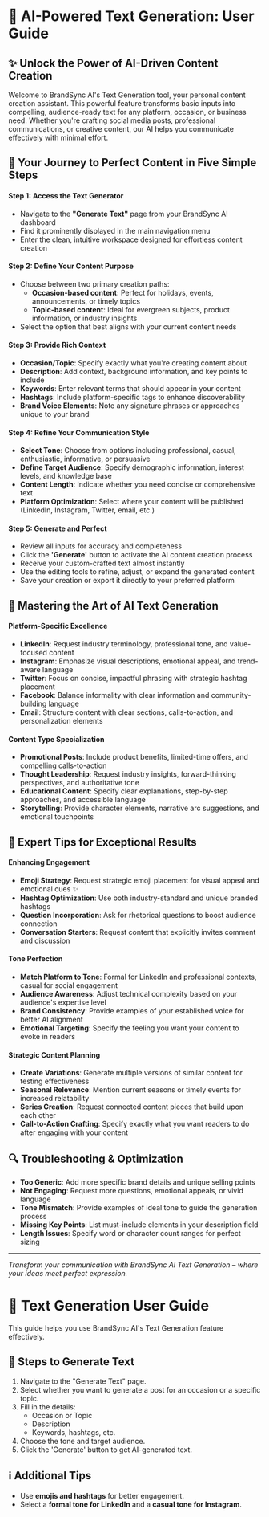 # 📖 AI-Powered Text Generation: User Guide

## ✨ Unlock the Power of AI-Driven Content Creation

Welcome to BrandSync AI's Text Generation tool, your personal content creation assistant. This powerful feature transforms basic inputs into compelling, audience-ready text for any platform, occasion, or business need. Whether you're crafting social media posts, professional communications, or creative content, our AI helps you communicate effectively with minimal effort.

## 🚀 Your Journey to Perfect Content in Five Simple Steps

#### Step 1: Access the Text Generator
* Navigate to the **"Generate Text"** page from your BrandSync AI dashboard
* Find it prominently displayed in the main navigation menu
* Enter the clean, intuitive workspace designed for effortless content creation

#### Step 2: Define Your Content Purpose
* Choose between two primary creation paths:
  * **Occasion-based content**: Perfect for holidays, events, announcements, or timely topics
  * **Topic-based content**: Ideal for evergreen subjects, product information, or industry insights
* Select the option that best aligns with your current content needs

#### Step 3: Provide Rich Context
* **Occasion/Topic**: Specify exactly what you're creating content about
* **Description**: Add context, background information, and key points to include
* **Keywords**: Enter relevant terms that should appear in your content
* **Hashtags**: Include platform-specific tags to enhance discoverability
* **Brand Voice Elements**: Note any signature phrases or approaches unique to your brand

#### Step 4: Refine Your Communication Style
* **Select Tone**: Choose from options including professional, casual, enthusiastic, informative, or persuasive
* **Define Target Audience**: Specify demographic information, interest levels, and knowledge base
* **Content Length**: Indicate whether you need concise or comprehensive text
* **Platform Optimization**: Select where your content will be published (LinkedIn, Instagram, Twitter, email, etc.)

#### Step 5: Generate and Perfect
* Review all inputs for accuracy and completeness
* Click the **'Generate'** button to activate the AI content creation process
* Receive your custom-crafted text almost instantly
* Use the editing tools to refine, adjust, or expand the generated content
* Save your creation or export it directly to your preferred platform

## 💎 Mastering the Art of AI Text Generation

#### Platform-Specific Excellence
* **LinkedIn**: Request industry terminology, professional tone, and value-focused content
* **Instagram**: Emphasize visual descriptions, emotional appeal, and trend-aware language
* **Twitter**: Focus on concise, impactful phrasing with strategic hashtag placement
* **Facebook**: Balance informality with clear information and community-building language
* **Email**: Structure content with clear sections, calls-to-action, and personalization elements

#### Content Type Specialization
* **Promotional Posts**: Include product benefits, limited-time offers, and compelling calls-to-action
* **Thought Leadership**: Request industry insights, forward-thinking perspectives, and authoritative tone
* **Educational Content**: Specify clear explanations, step-by-step approaches, and accessible language
* **Storytelling**: Provide character elements, narrative arc suggestions, and emotional touchpoints

## 🌟 Expert Tips for Exceptional Results

#### Enhancing Engagement
* **Emoji Strategy**: Request strategic emoji placement for visual appeal and emotional cues ✨
* **Hashtag Optimization**: Use both industry-standard and unique branded hashtags
* **Question Incorporation**: Ask for rhetorical questions to boost audience connection
* **Conversation Starters**: Request content that explicitly invites comment and discussion

#### Tone Perfection
* **Match Platform to Tone**: Formal for LinkedIn and professional contexts, casual for social engagement
* **Audience Awareness**: Adjust technical complexity based on your audience's expertise level
* **Brand Consistency**: Provide examples of your established voice for better AI alignment
* **Emotional Targeting**: Specify the feeling you want your content to evoke in readers

#### Strategic Content Planning
* **Create Variations**: Generate multiple versions of similar content for testing effectiveness
* **Seasonal Relevance**: Mention current seasons or timely events for increased relatability
* **Series Creation**: Request connected content pieces that build upon each other
* **Call-to-Action Crafting**: Specify exactly what you want readers to do after engaging with your content

## 🔍 Troubleshooting & Optimization

* **Too Generic**: Add more specific brand details and unique selling points
* **Not Engaging**: Request more questions, emotional appeals, or vivid language
* **Tone Mismatch**: Provide examples of ideal tone to guide the generation process
* **Missing Key Points**: List must-include elements in your description field
* **Length Issues**: Specify word or character count ranges for perfect sizing

---


*Transform your communication with BrandSync AI Text Generation – where your ideas meet perfect expression.*
# 📖 Text Generation User Guide

This guide helps you use BrandSync AI's Text Generation feature effectively.

## 🚀 Steps to Generate Text
1. Navigate to the "Generate Text" page.
2. Select whether you want to generate a post for an occasion or a specific topic.
3. Fill in the details:
   - Occasion or Topic
   - Description
   - Keywords, hashtags, etc.
4. Choose the tone and target audience.
5. Click the 'Generate' button to get AI-generated text.

## ℹ️ Additional Tips
- Use **emojis and hashtags** for better engagement.
- Select a **formal tone for LinkedIn** and a **casual tone for Instagram**.
